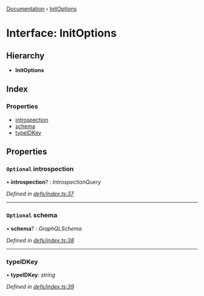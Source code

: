 [Documentation](../README.md) › [InitOptions](initoptions.md)

# Interface: InitOptions

## Hierarchy

* **InitOptions**

## Index

### Properties

* [introspection](initoptions.md#optional-introspection)
* [schema](initoptions.md#optional-schema)
* [typeIDKey](initoptions.md#typeidkey)

## Properties

### `Optional` introspection

• **introspection**? : *IntrospectionQuery*

*Defined in [defs/index.ts:37](https://github.com/badbatch/graphql-box/blob/72f1952/packages/request-parser/src/defs/index.ts#L37)*

___

### `Optional` schema

• **schema**? : *GraphQLSchema*

*Defined in [defs/index.ts:38](https://github.com/badbatch/graphql-box/blob/72f1952/packages/request-parser/src/defs/index.ts#L38)*

___

###  typeIDKey

• **typeIDKey**: *string*

*Defined in [defs/index.ts:39](https://github.com/badbatch/graphql-box/blob/72f1952/packages/request-parser/src/defs/index.ts#L39)*
